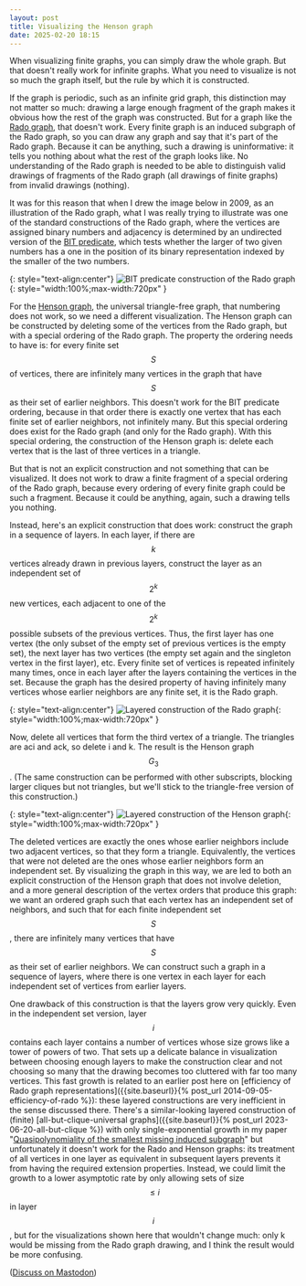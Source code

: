 ```yaml
---
layout: post
title: Visualizing the Henson graph
date: 2025-02-20 18:15
---
```

When visualizing finite graphs, you can simply draw the whole graph. But that doesn't really work for infinite graphs. What you need to visualize is not so much the graph itself, but the rule by which it is constructed.

If the graph is periodic, such as an infinite grid graph, this distinction may not matter so much: drawing a large enough fragment of the graph makes it obvious how the rest of the graph was constructed. But for a graph like the [Rado graph](https://en.wikipedia.org/wiki/Rado_graph), that doesn't work. Every finite graph is an induced subgraph of the Rado graph, so you can draw any graph and say that it's part of the Rado graph. Because it can be anything, such a drawing is uninformative: it tells you nothing about what the rest of the graph looks like. No understanding of the Rado graph is needed to be able to distinguish valid drawings of fragments of the Rado graph (all drawings of finite graphs) from invalid drawings (nothing).

It was for this reason that when I drew the image below in 2009, as an illustration of the Rado graph, what I was really trying to illustrate was one of the standard constructions of the Rado graph, where the vertices are assigned binary numbers and adjacency is determined by an undirected version of the [BIT predicate](https://en.wikipedia.org/wiki/BIT_predicate), which tests whether the larger of two given numbers has a one in the position of its binary representation indexed by the smaller of the two numbers.

{: style="text-align:center"}
![BIT predicate construction of the Rado graph]({{site.baseurl}}/assets/2025/rado-graph.svg){: style="width:100%;max-width:720px" }

For the [Henson graph](https://en.wikipedia.org/wiki/Henson_graph), the universal triangle-free graph, that numbering does not work, so we need a different visualization. The Henson graph can be constructed by deleting some of the vertices from the Rado graph, but with a special ordering of the Rado graph. The property the ordering needs to have is: for every finite <span style="white-space:nowrap">set $$S$$</span> of vertices, there are infinitely many vertices in the graph that have $$S$$ as their set of earlier neighbors. This doesn't work for the BIT predicate ordering, because in that order there is exactly one vertex that has each finite set of earlier neighbors, not infinitely many. But this special ordering does exist for the Rado graph (and only for the Rado graph). With this special ordering, the construction of the Henson graph is: delete each vertex that is the last of three vertices in a triangle.

But that is not an explicit construction and not something that can be visualized. It does not work to draw a finite fragment of a special ordering of the Rado graph, because every ordering of every finite graph could be such a fragment. Because it could be anything, again, such a drawing tells you nothing.

Instead, here's an explicit construction that does work: construct the graph in a sequence of layers. In each layer, if there are $$k$$ vertices already drawn in previous layers, construct the layer as an independent set of $$2^k$$ new vertices, each adjacent to one of the $$2^k$$ possible subsets of the previous vertices. Thus, the first layer has one vertex (the only subset of the empty set of previous vertices is the empty set), the next layer has two vertices (the empty set again and the singleton vertex in the first layer), etc. Every finite set of vertices is repeated infinitely many times, once in each layer after the layers containing the vertices in the set. Because the graph has the desired property of having infinitely many vertices whose earlier neighbors are any finite set, it is the Rado graph.

{: style="text-align:center"}
![Layered construction of the Rado graph]({{site.baseurl}}/assets/2025/layered-rado.svg){: style="width:100%;max-width:720px" }

Now, delete all vertices that form the third vertex of a triangle. The triangles are aci and ack, so delete i and k. The result is the Henson <span style="white-space:nowrap">graph $$G_3$$.</span> (The same construction can be performed with other subscripts, blocking larger cliques but not triangles, but we'll stick to the triangle-free version of this construction.)

{: style="text-align:center"}
![Layered construction of the Henson graph]({{site.baseurl}}/assets/2025/layered-henson.svg){: style="width:100%;max-width:720px" }

The deleted vertices are exactly the ones whose earlier neighbors include two adjacent vertices, so that they form a triangle. Equivalently, the vertices that were not deleted are the ones whose earlier neighbors form an independent set. By visualizing the graph in this way, we are led to both an explicit construction of the Henson graph that does not involve deletion, and a more general description of the vertex orders that produce this graph: we want an ordered graph such that each vertex has an independent set of neighbors, and such that for each finite independent <span style="white-space:nowrap">set $$S$$,</span> there are infinitely many vertices that have $$S$$ as their set of earlier neighbors. We can construct such a graph in a sequence of layers, where there is one vertex in each layer for each independent set of vertices from earlier layers.

One drawback of this construction is that the layers grow very quickly. Even in the independent set version, <span style="white-space:nowrap">layer $$i$$</span> contains each layer contains a number of vertices
whose size grows like a tower of powers of two. That sets up a delicate balance in visualization between choosing enough layers to make the construction clear and not choosing so many that the drawing becomes too cluttered with far too many vertices. This fast growth is related to an earlier post here on [efficiency of Rado graph representations]({{site.baseurl}}{% post_url 2014-09-05-efficiency-of-rado %}): these layered constructions are very inefficient in the sense discussed there. There's a similar-looking layered construction of (finite) [all-but-clique-universal graphs]({{site.baseurl}}{% post_url 2023-06-20-all-but-clique %}) with only single-exponential growth in my paper "[Quasipolynomiality of the smallest missing induced subgraph](https://doi.org/10.7155/jgaa.00625)" but unfortunately it doesn't work for the Rado and Henson graphs: its treatment of all vertices in one layer as equivalent in subsequent layers prevents it from having the required extension properties. Instead, we could limit the growth to a lower asymptotic rate by only allowing sets of <span style="white-space:nowrap">size $$\le i$$</span> in <span style="white-space:nowrap">layer $$i$$,</span>  but for the visualizations shown here that wouldn't change much: only k would be missing from the Rado graph drawing, and I think the result would be more confusing.

([Discuss on Mastodon](https://mathstodon.xyz/@11011110/114039487638209814))